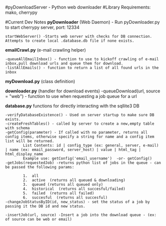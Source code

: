 #pyDownloadServer - Python web downloader
#Library Requirements: mako, cherrypy




#Current Dev Notes
**pyDownloader** (Web Daemon) - Run pyDownloader.py to start cherrypy server, port: 12334  

	startWebServer() -Starts web server with checks for DB connection. Attempts to create local .database.db file if none exists.

**emailCrawl.py** (e-mail crawling helper)

    -queueAllEmailInbox() - function to use to kickoff crawling of e-mail inbox,pull download urls and queue them for download.  
    -listAllEmails() - function to return a list of all found urls in the inbox  


**myDownload.py** (class definition)

**downloader.py** (handler for download events)
	-queueDownload(url, source = "web") - function to use when requesting a job queue for a url

**database.py**  functions for directly interacting with the sqllite3 DB

	-verifyDatabaseExistence() - Used on server startup to make sure DB exists.  
	-createFreshTables() - called by server to create a new,empty table with schema  
	-getConfig(parameter) - If called with no parameter, returns all config items, otherwise specify a string for name and a config item list will be returned.
			List Contents: id | config_type (ex: general, server, e-mail) | name (ex: email_password, server_host) | value | html_tag | html_display_name
			Example use: getConfig('email_username')  -or- getConfig()
	-getJobs(requestedJob) -returns python list of jobs in the queue - can be passed the following params:  

			1.	all  
			2.	active  (returns all queued & downloading)
			3.  queued (returns all queued only)
			4.	historical  (returns all succesful/failed)
			5.	failed  (returns all failed)
			6.	succesful  (returns all succesful)  
	-changeJobStatusByID(id, new_status) - set the status of a job by passing it the DB id and new status.

	-insertJob(url, source) -Insert a job into the download queue - (ex: of source can be web or email)  




	